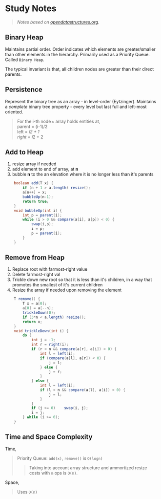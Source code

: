 # Study Notes
> _Notes based on [opendatastructures.org][1]._

## Binary Heap
Maintains partial order. Order indicates which elements are greater/smaller than other elements in the hierarchy.
Primarily used as a Priority Queue. Called `Binary Heap`.

The typical invariant is that, all children nodes are greater than their direct parents.

## Persistence
Represent the binary tree as an array - in level-order (Eytzinger).
Maintains a _complete_ binary tree property - every level but last full and left-most oriented.
> For the i-th node `u` array holds entities at, <br>
> parent = (i-1)/2 <br>
> left = i*2 + 1 <br>
> right = i*2 + 2

## Add to Heap
1. resize array if needed
2. add element to end of array, at __n__
3. bubble __n__ to the an elevation where it is no longer less than it's parents
```java
    boolean add(T x) {
        if (n + 1 > a.length) resize();
        a[n++] = x;
        bubbleUp(n-1);
        return true;
    }
    void bubbleUp(int i) {
        int p = parent(i);
        while (i > 0 && compare(a[i], a[p]) < 0) {
            swap(i,p);
            i = p;
            p = parent(i);
        }
    }
```

## Remove from Heap
1. Replace root with farmost-right value
2. Delete farmost-right val
3. Trickle down new root so that it is less than it's children, in a way that promotes the smallest of it's current children
4. Resize the array if needed upon removing the element
```java
    T remove() {
        T x = a[0];
        a[0] = a[--n];
        trickleDown(0);
        if (3*n < a.length) resize();
        return x;
    }
    void trickleDown(int i) {
        do {
            int j = -1;
            int r = right(i);
            if (r < n && compare(a[r], a[i]) < 0) {
                int l = left(i);
                if (compare(a[l], a[r]) < 0) {
                    j = l;
                } else {
                    j = r;
                }
            } else {
                int l = left(i);
                if (l < n && compare(a[l], a[i]) < 0) {
                    j = l;
                }
            }
            if (j >= 0)    swap(i, j);
            i = j;
        } while (i >= 0);
    }
```

## Time and Space Complexity

Time,
> Priority Queue: `add(x)`, `remove()` is `O(logn)`
> > Taking into account array structure and ammortized resize costs with `m` ops is `O(m)`.

Space,
> Uses `O(n)`

[1]: http://www.opendatastructures.org